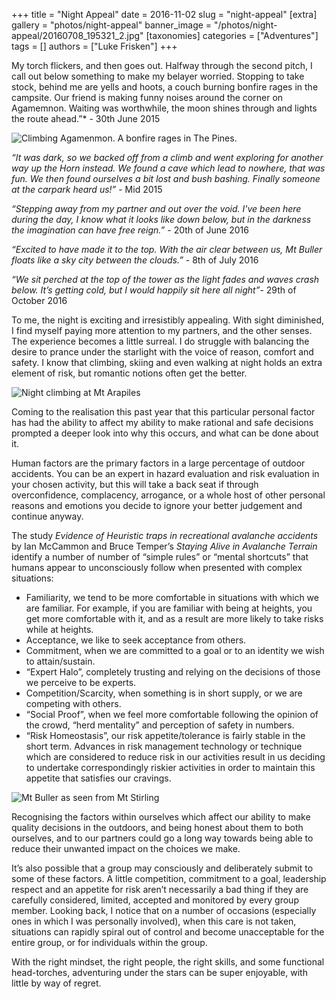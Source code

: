 +++
title = "Night Appeal"
date = 2016-11-02
slug = "night-appeal"
[extra]
gallery = "photos/night-appeal"
banner_image = "/photos/night-appeal/20160708_195321_2.jpg"
[taxonomies]
categories = ["Adventures"]
tags = []
authors = ["Luke Frisken"]
+++

My torch flickers, and then goes out. Halfway through the second pitch,
I call out below something to make my belayer worried. Stopping to take
stock, behind me are yells and hoots, a couch burning bonfire rages in
the campsite. Our friend is making funny noises around the corner on
Agamemnon. Waiting was worthwhile, the moon shines through and lights
the route ahead.”* - 30th June 2015

![Climbing Agamenmon. A bonfire rages in The
Pines.](/photos/night-appeal/20150630_232156.jpg)

*“It was dark, so we backed off from a climb and went exploring for
another way up the Horn instead. We found a cave which lead to nowhere,
that was fun. We then found ourselves a bit lost and bush bashing.
Finally someone at the carpark heard us\!”* - Mid 2015

*“Stepping away from my partner and out over the void. I've been here
during the day, I know what it looks like down below, but in the
darkness the imagination can have free reign.”* - 20th of June 2016

*“Excited to have made it to the top. With the air clear between us, Mt
Buller floats like a sky city between the clouds.”* - 8th of July 2016

*“We sit perched at the top of the tower as the light fades and waves
crash below. It’s getting cold, but I would happily sit here all
night”*- 29th of October 2016

To me, the night is exciting and irresistibly appealing. With sight
diminished, I find myself paying more attention to my partners, and the
other senses. The experience becomes a little surreal. I do struggle
with balancing the desire to prance under the starlight with the voice
of reason, comfort and safety. I know that climbing, skiing and even
walking at night holds an extra element of risk, but romantic notions
often get the better.

![Night climbing at Mt
Arapiles](/photos/night-appeal/20161201_233538.jpg)

Coming to the realisation this past year that this particular personal
factor has had the ability to affect my ability to make rational and
safe decisions prompted a deeper look into why this occurs, and what can
be done about it.

Human factors are the primary factors in a large percentage of outdoor
accidents. You can be an expert in hazard evaluation and risk evaluation
in your chosen activity, but this will take a back seat if through
overconfidence, complacency, arrogance, or a whole host of other
personal reasons and emotions you decide to ignore your better judgement
and continue anyway.

The study *Evidence of Heuristic traps in recreational avalanche
accidents* by Ian McCammon and Bruce Temper’s *Staying Alive in
Avalanche Terrain* identify a number of number of “simple rules” or
“mental shortcuts” that humans appear to unconsciously follow when
presented with complex situations:

  - Familiarity, we tend to be more comfortable in situations with which
    we are familiar. For example, if you are familiar with being at
    heights, you get more comfortable with it, and as a result are more
    likely to take risks while at heights.
  - Acceptance, we like to seek acceptance from others.
  - Commitment, when we are committed to a goal or to an identity we
    wish to attain/sustain.
  - “Expert Halo”, completely trusting and relying on the decisions of
    those we perceive to be experts.
  - Competition/Scarcity, when something is in short supply, or we are
    competing with others.
  - “Social Proof”, when we feel more comfortable following the opinion
    of the crowd, “herd mentality” and perception of safety in numbers.
  - “Risk Homeostasis”, our risk appetite/tolerance is fairly stable in
    the short term. Advances in risk management technology or technique
    which are considered to reduce risk in our activities result in us
    deciding to undertake correspondingly riskier activities in order to
    maintain this appetite that satisfies our cravings.

![Mt Buller as seen from Mt
Stirling](/photos/night-appeal/20160708_195321_2.jpg)

Recognising the factors within ourselves which affect our ability to
make quality decisions in the outdoors, and being honest about them to
both ourselves, and to our partners could go a long way towards being
able to reduce their unwanted impact on the choices we make.

It’s also possible that a group may consciously and deliberately submit
to some of these factors. A little competition, commitment to a goal,
leadership respect and an appetite for risk aren’t necessarily a bad
thing if they are carefully considered, limited, accepted and monitored
by every group member. Looking back, I notice that on a number of
occasions (especially ones in which I was personally involved), when
this care is not taken, situations can rapidly spiral out of control and
become unacceptable for the entire group, or for individuals within the
group.

With the right mindset, the right people, the right skills, and some
functional head-torches, adventuring under the stars can be super
enjoyable, with little by way of regret.
